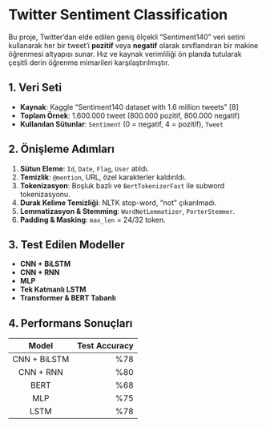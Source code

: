 # Twitter Sentiment Classification

Bu proje, Twitter’dan elde edilen geniş ölçekli “Sentiment140” veri setini kullanarak her bir tweet’i **pozitif** veya **negatif** olarak sınıflandıran bir makine öğrenmesi altyapısı sunar. Hız ve kaynak verimliliği ön planda tutularak çeşitli derin öğrenme mimarileri karşılaştırılmıştır.


## 1. Veri Seti

* **Kaynak**: Kaggle “Sentiment140 dataset with 1.6 million tweets” \[8]
* **Toplam Örnek**: 1.600.000 tweet (800.000 pozitif, 800.000 negatif)
* **Kullanılan Sütunlar**: `Sentiment` (0 = negatif, 4 = pozitif), `Tweet`


## 2. Önişleme Adımları

1. **Sütun Eleme**: `Id`, `Date`, `Flag`, `User` atıldı.
2. **Temizlik**: `@mention`, URL, özel karakterler kaldırıldı.
3. **Tokenizasyon**: Boşluk bazlı ve `BertTokenizerFast` ile subword tokenizasyonu.
4. **Durak Kelime Temizliği**: NLTK stop-word, “not” çıkarılmadı.
5. **Lemmatizasyon & Stemming**: `WordNetLemmatizer`, `PorterStemmer`.
6. **Padding & Masking**: `max_len` = 24/32 token.


## 3. Test Edilen Modeller

* **CNN + BiLSTM**
* **CNN + RNN**
* **MLP**
* **Tek Katmanlı LSTM**
* **Transformer & BERT Tabanlı**


## 4. Performans Sonuçları

|       Model       | Test Accuracy |
| :---------------: | ------------: | 
|    CNN + BiLSTM   |      %78      |     
|    CNN + RNN      |      %80      |    
|        BERT       |      %68      |   
|        MLP        |      %75      |   
|       LSTM        |      %78      |      


